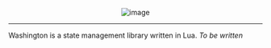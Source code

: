 <div align="center">

![image](https://github.com/user-attachments/assets/a04cd231-32a9-4892-b0dc-42a43926bd15)

---

</div>

Washington is a state management library written in Lua. *To be written*
